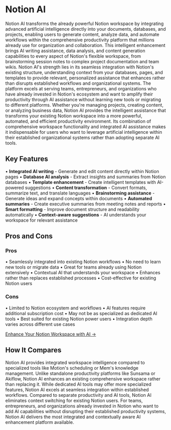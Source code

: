 # Notion AI

Notion AI transforms the already powerful Notion workspace by integrating advanced artificial intelligence directly into your documents, databases, and projects, enabling users to generate content, analyze data, and automate workflows within the comprehensive productivity platform that millions already use for organization and collaboration. This intelligent enhancement brings AI writing assistance, data analysis, and content generation capabilities to every aspect of Notion's flexible workspace, from brainstorming session notes to complex project documentation and team wikis. Notion AI's strength lies in its seamless integration with Notion's existing structure, understanding context from your databases, pages, and templates to provide relevant, personalized assistance that enhances rather than disrupts established workflows and organizational systems. The platform excels at serving teams, entrepreneurs, and organizations who have already invested in Notion's ecosystem and want to amplify their productivity through AI assistance without learning new tools or migrating to different platforms. Whether you're managing projects, creating content, or analyzing business data, Notion AI provides the intelligent assistance that transforms your existing Notion workspace into a more powerful, automated, and efficient productivity environment. Its combination of comprehensive workspace functionality and integrated AI assistance makes it indispensable for users who want to leverage artificial intelligence within their established organizational systems rather than adopting separate AI tools.

## Key Features

• **Integrated AI writing** - Generate and edit content directly within Notion pages
• **Database AI analysis** - Extract insights and summaries from Notion databases
• **Template enhancement** - Create intelligent templates with AI-powered suggestions
• **Content transformation** - Convert formats, summarize text, and translate languages
• **Brainstorming assistance** - Generate ideas and expand concepts within documents
• **Automated summaries** - Create executive summaries from meeting notes and reports
• **Smart formatting** - Improve document structure and readability automatically
• **Context-aware suggestions** - AI understands your workspace for relevant assistance

## Pros and Cons

### Pros
• Seamlessly integrated into existing Notion workflows
• No need to learn new tools or migrate data
• Great for teams already using Notion extensively
• Contextual AI that understands your workspace
• Enhances rather than replaces established processes
• Cost-effective for existing Notion users

### Cons
• Limited to Notion ecosystem and workflows
• AI features require additional subscription cost
• May not be as specialized as dedicated AI tools
• Best suited for existing Notion power users
• Integration depth varies across different use cases

[Enhance Your Notion Workspace with AI →](https://www.notion.so/product/ai)

## How It Compares

Notion AI provides integrated workspace intelligence compared to specialized tools like Motion's scheduling or Mem's knowledge management. Unlike standalone productivity platforms like Sunsama or Akiflow, Notion AI enhances an existing comprehensive workspace rather than replacing it. While dedicated AI tools may offer more specialized features, Notion AI excels at seamless integration within established workflows. Compared to separate productivity and AI tools, Notion AI eliminates context switching for existing Notion users. For teams, entrepreneurs, and organizations already invested in Notion who want to add AI capabilities without disrupting their established productivity systems, Notion AI delivers the most integrated and contextually aware AI enhancement platform available.